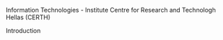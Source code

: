 Information Technologies - Institute Centre for Research and Technologh Hellas (CERTH)

Introduction
